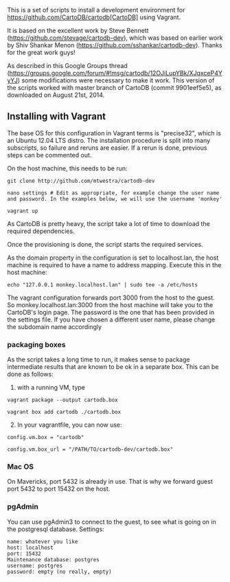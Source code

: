 This is a set of scripts to install a development environment for https://github.com/CartoDB/cartodb[CartoDB] using Vagrant.

It is based on the excellent work by Steve Bennett (https://github.com/stevage/cartodb-dev), which was based on earlier work by Shiv Shankar Menon (https://github.com/sshankar/cartodb-dev). Thanks for the great work guys!

As described in this Google Groups thread (https://groups.google.com/forum/#!msg/cartodb/12OJiLupYBk/XJqxceP4YyYJ) some modifications were necessary to make it work. This version of the scripts worked with master branch of CartoDB (commit 9901eef5e5), as downloaded on August 21st, 2014.

## Installing with Vagrant
The base OS for this configuration in Vagrant terms is "precise32", which is an Ubuntu 12.04 LTS distro. The installation procedure is split into many subscripts, so failure and reruns are easier. If a rerun is done, previous steps can be commented out.

On the host machine, this needs to be run:

```
git clone http://github.com/mtwestra/cartodb-dev

nano settings # Edit as appropriate, for example change the user name and password. In the examples below, we will use the username 'monkey'

vagrant up
```

As CartoDB is pretty heavy, the script take a lot of time to download the required dependencies.

Once the provisioning is done, the script starts the required services.


As the domain property in the configuration is set to localhost.lan, the host machine is required to have a name to address mapping. Execute this in the host machine: 

```
echo "127.0.0.1 monkey.localhost.lan" | sudo tee -a /etc/hosts
```

The vagrant configuration forwards port 3000 from the host to the guest. So monkey.localhost.lan:3000 from the host machine will take you to the CartoDB's login page. The password is the one that has been provided in the settings file. If you have chosen a different user name, please change the subdomain name accordingly

### packaging boxes
As the script takes a long time to run, it makes sense to package intermediate results that are known to be ok in a separate box. This can be done as follows:

1. with a running VM, type
```
vagrant package --output cartodb.box

vagrant box add cartodb ./cartodb.box
```

2. In your vagrantfile, you can now use:
```
config.vm.box = "cartodb"

config.vm.box_url = "/PATH/TO/cartodb-dev/cartodb.box"
```

### Mac OS
On Mavericks, port 5432 is already in use. That is why we forward guest port 5432 to port 15432 on the host.

### pgAdmin
You can use pgAdmin3 to connect to the guest, to see what is going on in the postgresql database. Settings:
```
name: whatever you like
host: localhost
port: 15432
Maintenance database: postgres
username: postgres
password: empty (no really, empty)
```